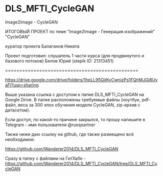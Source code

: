 # DLS_MFTI_CycleGAN
Image2Image - CycleGAN


ИТОГОВЫЙ ПРОЕКТ
по теме "Image2Image - Генерация изображений"
"CycleGAN"

куратор проекта Балаганов Никита

Проект подготовил:
слушатель 1 части курса (для продвинутого и базового потоков)
Белов Юрий (stepik ID: 21313451)

===============================================

https://drive.google.com/drive/folders/1hpLL95QjiKyCwnizPs1FQhMJGj8UyaFj?usp=sharing

Выше указана ссылка с доступом к папке DLS_MFTI_CycleGAN на Google Drive.
В папке расположены требуемые файлы (ноутбук, pdf-файл, веса за 300 эпох обучения модели CycleGAN, zip-архив с датасетом).

Если доступ, по какой-то причине закрылся, то прошу напишите в Telegram - имя пользователя @russpartner


Также ниже даю ссылку на github, где также размещено всё необходимое:

https://github.com/Wanderer2014/DLS_MFTI_CycleGAN

Сразу в папку с файлами на ГитХабе - https://github.com/Wanderer2014/DLS_MFTI_CycleGAN/tree/DLS_MFTI_CycleGAN
